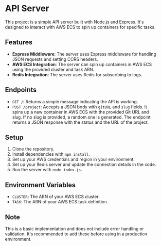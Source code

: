 # API Server

This project is a simple API server built with Node.js and Express. It's designed to interact with AWS ECS to spin up containers for specific tasks.

## Features

- **Express Middleware**: The server uses Express middleware for handling JSON requests and setting CORS headers.
- **AWS ECS Integration**: The server can spin up containers in AWS ECS using the provided cluster and task ARN.
- **Redis Integration**: The server uses Redis for subscribing to logs.

## Endpoints

- `GET /`: Returns a simple message indicating the API is working.
- `POST /project`: Accepts a JSON body with `gitURL` and `slug` fields. It spins up a new container in AWS ECS with the provided Git URL and slug. If no slug is provided, a random one is generated. The endpoint returns a JSON response with the status and the URL of the project.

## Setup

1. Clone the repository.
2. Install dependencies with `npm install`.
3. Set up your AWS credentials and region in your environment.
4. Set up your Redis server and update the connection details in the code.
5. Run the server with `node index.js`.

## Environment Variables

- `CLUSTER`: The ARN of your AWS ECS cluster.
- `TASK`: The ARN of your AWS ECS task definition.

## Note

This is a basic implementation and does not include error handling or validation. It's recommended to add these before using in a production environment.